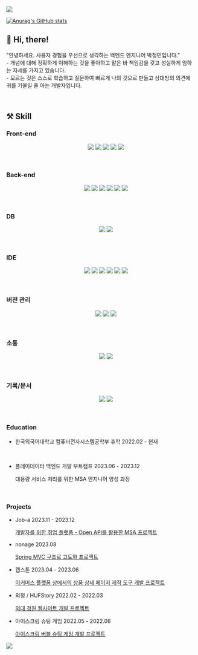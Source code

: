 <img src="https://capsule-render.vercel.app/api?type=waving&color=auto&height=200&section=header&text=&fontSize=90" />

<!-- 본인의 깃허브에 대한 평판 -->
[![Anurag's GitHub stats](https://github-readme-stats.vercel.app/api?username=wjdals3936)](https://github.com/anuraghazra/github-readme-stats)
<br />

## 🙌 Hi, there!
<p>
"안녕하세요. 사용자 경험을 우선으로 생각하는 백엔드 엔지니어 박정민입니다.” <br />
- 개념에 대해 정확하게 이해하는 것을 좋아하고 맡은 바 책임감을 갖고 성실하게 임하는 자세를 가지고 있습니다. <br />
- 모르는 것은 스스로 학습하고 질문하여 빠르게 나의 것으로 만들고 상대방의 의견에 귀를 기울일 줄 아는 개발자입니다.
</p>
<br />

## ⚒️ Skill
<p>

### Front-end
<ul align="center">
  <!--html-->
   <img src="https://img.shields.io/badge/html-E34F26?style=flat-square&logo=html&logoColor=ffffff"/>
  <!--css-->
   <img src="https://img.shields.io/badge/css-1572B6?style=flat-square&logo=css&logoColor=ffffff"/>
  <!--js-->
    <img src="https://img.shields.io/badge/javascript-F7DF1E?style=flat-square&logo=javascript&logoColor=ffffff"/>
  <!--react-->
   <img src="https://img.shields.io/badge/react-61DAFB?style=flat-square&logo=react&logoColor=ffffff"/>
  <!--google chart-->
    <img src="https://img.shields.io/badge/google chart-4285F4?style=flat-square&logoColor=ffffff"/>
</ul>
<br />

### Back-end
<ul align="center">
  <!--python-->
    <img src="https://img.shields.io/badge/python-3776AB?style=flat-square&logo=python&logoColor=ffffff"/>
  <!--java-->
   <img src="https://img.shields.io/badge/java-ED1D25?style=flat-square&logo=java&logoColor=ffffff"/>
  <!--spring-->
   <img src="https://img.shields.io/badge/spring-6DB33F?style=flat-square&logo=spring&logoColor=ffffff"/>
  <!--spring boot-->
   <img src="https://img.shields.io/badge/springboot-6DB33F?style=flat-square&logo=spring&logoColor=ffffff"/>
  <!--Swagger-->
   <img src="https://img.shields.io/badge/swagger-85EA2D?style=flat-square&logo=swagger&logoColor=ffffff"/>
  <!--Django-->
   <img src="https://img.shields.io/badge/django-092E20?style=flat-square&logo=django&logoColor=ffffff"/>
</ul>
<br />

### DB
<ul align="center">
   <!--mysql-->
     <img src="https://img.shields.io/badge/mysql-4479A1?style=flat-square&logo=mysql&logoColor=ffffff"/>
   <!--mariadb-->
     <img src="https://img.shields.io/badge/mariadb-003545?style=flat-square&logo=mariadb&logoColor=ffffff"/>
</ul>
<br />

### IDE
<ul align="center">
  <!--intellijidea-->
    <img src="https://img.shields.io/badge/intellijidea-000000?style=flat-square&logo=intellijidea&logoColor=ffffff"/>
  <!--eclipseide-->
    <img src="https://img.shields.io/badge/eclipseide-2C2255?style=flat-square&logo=eclipseide&logoColor=ffffff"/>
  <!--googlecolab-->
    <img src="https://img.shields.io/badge/googlecolab-F9AB00?style=flat-square&logo=googlecolab&logoColor=ffffff"/>
  <!--visualstudiocode-->
    <img src="https://img.shields.io/badge/visualstudiocode-007ACC?style=flat-square&logo=visualstudiocode&logoColor=ffffff"/>
  <!--pycharm-->
    <img src="https://img.shields.io/badge/pycharm-000000?style=flat-square&logo=pycharm&logoColor=ffffff"/>
  <!--figma-->
    <img src="https://img.shields.io/badge/figma-F24E1E?style=flat-square&logo=figma&logoColor=ffffff"/>
</ul>
<br />

  ### 버전 관리
  <ul align="center">
    <!--git-->
      <img src="https://img.shields.io/badge/git-F05032?style=flat-square&logo=git&logoColor=ffffff"/>
    <!--github-->
      <img src="https://img.shields.io/badge/github-181717?style=flat-square&logo=github&logoColor=ffffff"/>
    <!--SourceTree-->
      <img src="https://img.shields.io/badge/sourceTree-0052CC?style=flat-square&logo=SourceTree&logoColor=ffffff"/>
      </ul>
  <br />
  
  ### 소통
  <ul align="center">
    <!--slack-->
      <img src="https://img.shields.io/badge/slack-4A154B?style=flat-square&logo=discord&logoColor=ffffff"/>
    <!--discord-->
      <img src="https://img.shields.io/badge/discord-5865F2?style=flat-square&logo=discord&logoColor=ffffff"/>
      </ul>
  <br />
  
  ### 기록/문서
  <ul align="center">
    <!--블로그-->
      <a href="https://mangocoding-journal.tistory.com/"><img src="https://img.shields.io/badge/tistory-000000?style=flat-square&logo=tistory&logoColor=ffffff"/></a>
    <!--notion-->
      <img src="https://img.shields.io/badge/notion-000000?style=flat-square&logo=notion&logoColor=ffffff"/>
    </ul>
</p>
<br />

### Education

- 한국외국어대학교 컴퓨터전자시스템공학부 휴학  2022.02 - 현재
<br />

- 플레이데이터 백엔드 개발 부트캠프  2023.06 - 2023.12

  대용량 서비스 처리를 위한 MSA 엔지니어 양성 과정
<br />
    
### Projects
- Job-a  2023.11 - 2023.12
    
    <a href="https://github.com/miracle-job-a">개발자를 위한 취업 플랫폼 - Open API를 활용한 MSA 프로젝트</a>
  
- nonage 2023.08
  
  <a href="https://github.com/wjdals3936/Spring_shoppingMall">Spring MVC 구조로 고도화 프로젝트</a>
  

- 캡스톤  2023.04 - 2023.06
    
    <a href="https://github.com/HUFSCapstoneDesign">이커머스 플랫폼 상에서의 상품 상세 페이지 제작 도구 개발 프로젝트</a>
    
- 외청 / HUFStory  2022.02 - 2022.03
    
    <a href="https://github.com/wjdals3936/hufspetition-frontend">외대 청원 웹사이트 개발 프로젝트</a>

- 아이스크림 슈팅 게임 2022.05 - 2022.06

    <a href="https://github.com/wjdals3936/gameproject">아이스크림 버블 슈팅 게임 개발 프로젝트</a>

<!-- 사용한 언어 비율 
[![Top Langs](https://github-readme-stats.vercel.app/api/top-langs/?username=wjdals3936)](https://github.com/anuraghazra/github-readme-stats)
-->

<!-- [GitHub Streak
[![GitHub Streak](https://streak-stats.demolab.com?user=wjdals3936&theme=merko&hide_border=true&mode=weekly)](https://git.io/streak-stats)
-->   

<img src="https://capsule-render.vercel.app/api?type=waving&color=auto&height=150&section=footer" />
